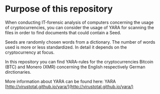 # Purpose of this repository
When conducting IT-forensic analysis of computers concerning the usage of
cryptocurrencies, you can consider the usage of YARA for scanning the files
in order to find documents that could contain a Seed.

Seeds are randomly chosen words from a dictionary. The number of words used
is more or less standardized. In detail it depends on the cryptocurrency at
focus.

In this repository you can find YARA-rules for the cryptocurrencies Bitcoin
(BTC) and Monero (XMR) concerning the English respectively German dirctionaries.

More information about YARA can be found here:
YARA [http://virustotal.github.io/yara/](http://virustotal.github.io/yara/)
